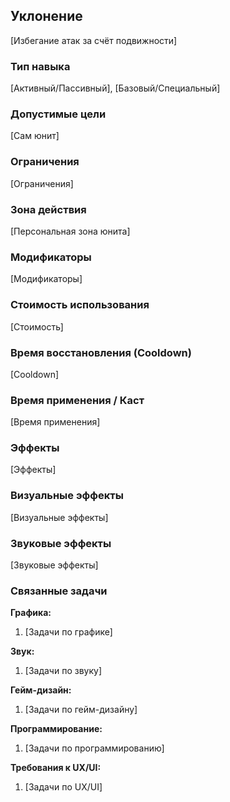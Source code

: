 ## Уклонение

[Избегание атак за счёт подвижности]

### Тип навыка
[Активный/Пассивный], [Базовый/Специальный]

### Допустимые цели
[Сам юнит]

### Ограничения
[Ограничения]

### Зона действия
[Персональная зона юнита]

### Модификаторы
[Модификаторы]

### Стоимость использования
[Стоимость]

### Время восстановления (Cooldown)
[Cooldown]

### Время применения / Каст
[Время применения]

### Эффекты
[Эффекты]

### Визуальные эффекты
[Визуальные эффекты]

### Звуковые эффекты
[Звуковые эффекты]

### Связанные задачи

**Графика:**
1. [Задачи по графике]

**Звук:**
1. [Задачи по звуку]

**Гейм-дизайн:**
1. [Задачи по гейм-дизайну]

**Программирование:**
1. [Задачи по программированию]

**Требования к UX/UI:**
1. [Задачи по UX/UI]